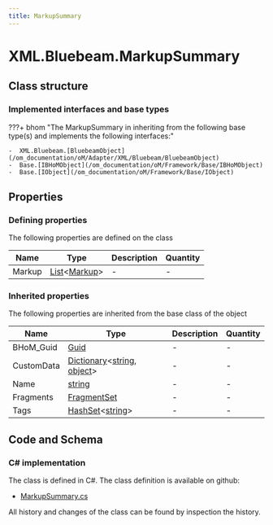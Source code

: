 ```yaml
---
title: MarkupSummary
---
```


# XML.Bluebeam.MarkupSummary



## Class structure

### Implemented interfaces and base types

???+ bhom "The MarkupSummary in inheriting from the following base type(s) and implements the following interfaces:"

    -  XML.Bluebeam.[BluebeamObject](/om_documentation/oM/Adapter/XML/Bluebeam/BluebeamObject)
    -  Base.[IBHoMObject](/om_documentation/oM/Framework/Base/IBHoMObject)
    -  Base.[IObject](/om_documentation/oM/Framework/Base/IObject)


## Properties



### Defining properties

The following properties are defined on the class

| Name             | Type             | Description      | Quantity         |
|------------------|------------------|------------------|------------------|
| Markup | [List](https://learn.microsoft.com/en-us/dotnet/api/System.Collections.Generic.List-1?view=netstandard-2.0)&lt;[Markup](/om_documentation/oM/Adapter/XML/Bluebeam/Markup)&gt; | - | - |


### Inherited properties
The following properties are inherited from the base class of the object

| Name             | Type             | Description      | Quantity         |
|------------------|------------------|------------------|------------------|
| BHoM_Guid | [Guid](https://learn.microsoft.com/en-us/dotnet/api/System.Guid?view=netstandard-2.0) | - | - |
| CustomData | [Dictionary](https://learn.microsoft.com/en-us/dotnet/api/System.Collections.Generic.Dictionary-2?view=netstandard-2.0)&lt;[string](https://learn.microsoft.com/en-us/dotnet/api/System.String?view=netstandard-2.0), [object](https://learn.microsoft.com/en-us/dotnet/api/System.Object?view=netstandard-2.0)&gt; | - | - |
| Name | [string](https://learn.microsoft.com/en-us/dotnet/api/System.String?view=netstandard-2.0) | - | - |
| Fragments | [FragmentSet](/om_documentation/oM/Framework/Base/FragmentSet) | - | - |
| Tags | [HashSet](https://learn.microsoft.com/en-us/dotnet/api/System.Collections.Generic.HashSet-1?view=netstandard-2.0)&lt;[string](https://learn.microsoft.com/en-us/dotnet/api/System.String?view=netstandard-2.0)&gt; | - | - |


## Code and Schema

### C# implementation

The class is defined in C#. The class definition is available on github:

- [MarkupSummary.cs](https://github.com/BHoM/XML_Toolkit/blob/develop/XML_oM/Bluebeam\MarkupSummary.cs)

All history and changes of the class can be found by inspection the history.
